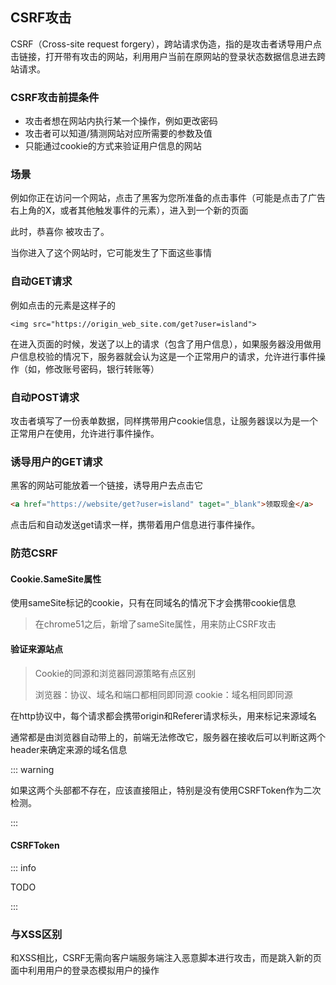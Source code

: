 ## CSRF攻击

CSRF（Cross-site request forgery），跨站请求伪造，指的是攻击者诱导用户点击链接，打开带有攻击的网站，利用用户当前在原网站的登录状态数据信息进去跨站请求。

### CSRF攻击前提条件

- 攻击者想在网站内执行某一个操作，例如更改密码
- 攻击者可以知道/猜测网站对应所需要的参数及值
- 只能通过cookie的方式来验证用户信息的网站

### 场景

例如你正在访问一个网站，点击了黑客为您所准备的点击事件（可能是点击了广告右上角的X，或者其他触发事件的元素），进入到一个新的页面

此时，恭喜你 被攻击了。

当你进入了这个网站时，它可能发生了下面这些事情

### 自动GET请求

例如点击的元素是这样子的
```
<img src="https://origin_web_site.com/get?user=island">
```
在进入页面的时候，发送了以上的请求（包含了用户信息），如果服务器没用做用户信息校验的情况下，服务器就会认为这是一个正常用户的请求，允许进行事件操作（如，修改账号密码，银行转账等）

### 自动POST请求

攻击者填写了一份表单数据，同样携带用户cookie信息，让服务器误以为是一个正常用户在使用，允许进行事件操作。

### 诱导用户的GET请求

黑客的网站可能放着一个链接，诱导用户去点击它
```html
<a href="https://website/get?user=island" taget="_blank">领取现金</a>
```

点击后和自动发送get请求一样，携带着用户信息进行事件操作。

### 防范CSRF

#### Cookie.SameSite属性

使用sameSite标记的cookie，只有在同域名的情况下才会携带cookie信息

> 在chrome51之后，新增了sameSite属性，用来防止CSRF攻击

#### 验证来源站点

> Cookie的同源和浏览器同源策略有点区别
>
> 浏览器：协议、域名和端口都相同即同源
> cookie：域名相同即同源

在http协议中，每个请求都会携带origin和Referer请求标头，用来标记来源域名

通常都是由浏览器自动带上的，前端无法修改它，服务器在接收后可以判断这两个header来确定来源的域名信息

::: warning

如果这两个头部都不存在，应该直接阻止，特别是没有使用CSRFToken作为二次检测。

:::

#### CSRFToken

::: info 

TODO

::: 

### 与XSS区别

和XSS相比，CSRF无需向客户端服务端注入恶意脚本进行攻击，而是跳入新的页面中利用用户的登录态模拟用户的操作